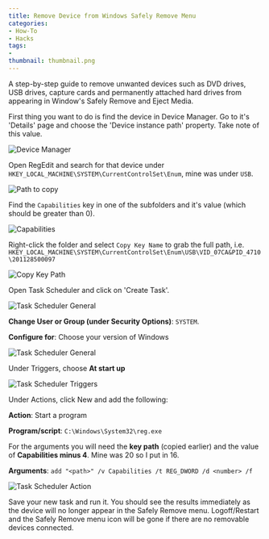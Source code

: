 ```yaml
---
title: Remove Device from Windows Safely Remove Menu
categories:
- How-To
- Hacks
tags:
- 
thumbnail: thumbnail.png
---
```


A step-by-step guide to remove unwanted devices such as DVD drives, USB drives, capture cards and permanently attached hard drives from appearing in Window's Safely Remove and Eject Media.

<!-- more -->

First thing you want to do is find the device in Device Manager. Go to it's 'Details' page and choose the 'Device instance path' property. Take note of this value.

![Device Manager]({{page.images}}/device-manager.PNG)

Open RegEdit and search for that device under `HKEY_LOCAL_MACHINE\SYSTEM\CurrentControlSet\Enum`, mine was under `USB`.

![Path to copy]({{page.images}}/regedit-path.PNG)

Find the `Capabilities` key in one of the subfolders and it's value (which should be greater than 0).

![Capabilities]({{page.images}}/unchanged-value.PNG)

Right-click the folder and select `Copy Key Name` to grab the full path, i.e. `HKEY_LOCAL_MACHINE\SYSTEM\CurrentControlSet\Enum\USB\VID_07CA&PID_4710\201128500097`

![Copy Key Path]({{page.images}}/copy-key-path.PNG)

Open Task Scheduler and click on 'Create Task'.

![Task Scheduler General]({{page.images}}/task-scheduler-create.PNG)

**Change User or Group (under Security Options)**: `SYSTEM`.

**Configure for**: Choose your version of Windows

![Task Scheduler General]({{page.images}}/task-scheduler-general.PNG)

Under Triggers, choose **At start up**

![Task Scheduler Triggers]({{page.images}}/task-scheduler-triggers.PNG)

Under Actions, click New and add the following:

**Action**: Start a program

**Program/script**: `C:\Windows\System32\reg.exe`

For the arguments you will need the **key path** (copied earlier) and the value of **Capabilities minus 4**. Mine was 20 so I put in 16.

**Arguments**: `add "<path>" /v Capabilities /t REG_DWORD /d <number> /f`

![Task Scheduler Action]({{page.images}}/task-scheduler-action.PNG)

Save your new task and run it. You should see the results immediately as the device will no longer appear in the Safely Remove menu. Logoff/Restart and the Safely Remove menu icon will be gone if there are no removable devices connected.
